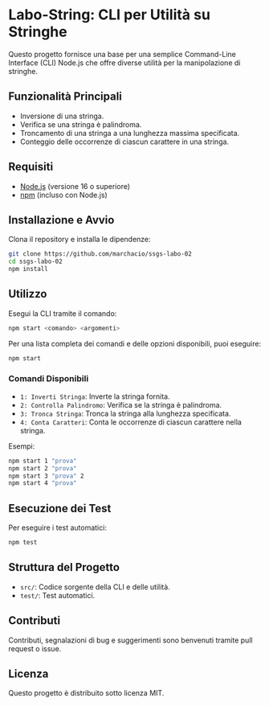 # Labo-String: CLI per Utilità su Stringhe

Questo progetto fornisce una base per una semplice Command-Line Interface (CLI) Node.js che offre diverse utilità per la manipolazione di stringhe.

## Funzionalità Principali

* Inversione di una stringa.
* Verifica se una stringa è palindroma.
* Troncamento di una stringa a una lunghezza massima specificata.
* Conteggio delle occorrenze di ciascun carattere in una stringa.

## Requisiti

- [Node.js](https://nodejs.org/) (versione 16 o superiore)
- [npm](https://www.npmjs.com/) (incluso con Node.js)

## Installazione e Avvio

Clona il repository e installa le dipendenze:

```bash
git clone https://github.com/marchacio/ssgs-labo-02
cd ssgs-labo-02
npm install
```

## Utilizzo

Esegui la CLI tramite il comando:

```bash
npm start <comando> <argomenti>
```

Per una lista completa dei comandi e delle opzioni disponibili, puoi eseguire:

```bash
npm start
```

### Comandi Disponibili

- `1: Inverti Stringa`: Inverte la stringa fornita.
- `2: Controlla Palindromo`: Verifica se la stringa è palindroma.
- `3: Tronca Stringa`: Tronca la stringa alla lunghezza specificata.
- `4: Conta Caratteri`: Conta le occorrenze di ciascun carattere nella stringa.

Esempi:

```bash
npm start 1 "prova"
npm start 2 "prova"
npm start 3 "prova" 2
npm start 4 "prova"
```

## Esecuzione dei Test

Per eseguire i test automatici:

```bash
npm test
```

## Struttura del Progetto

- `src/`: Codice sorgente della CLI e delle utilità.
- `test/`: Test automatici.

## Contributi

Contributi, segnalazioni di bug e suggerimenti sono benvenuti tramite pull request o issue.

## Licenza

Questo progetto è distribuito sotto licenza MIT.